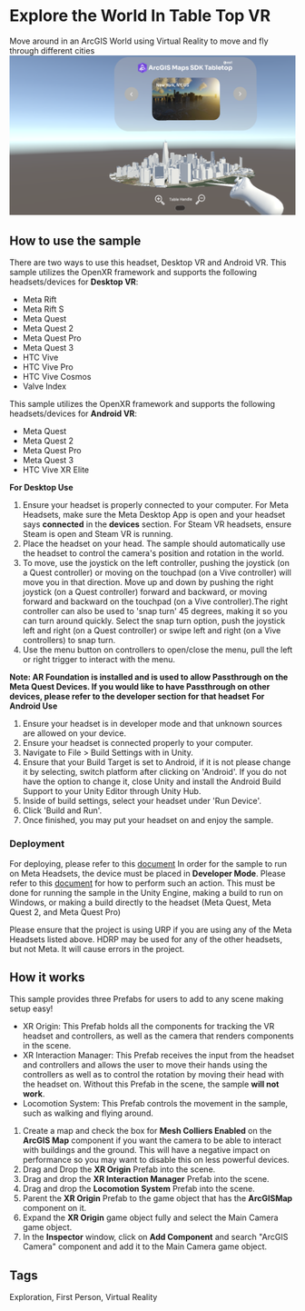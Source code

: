 # Explore the World In Table Top VR

Move around in an ArcGIS World using Virtual Reality to move and fly through different cities
![Image of XR Table Top](XRTableTop.png)

## How to use the sample

There are two ways to use this headset, Desktop VR and Android VR. This sample utilizes the OpenXR framework and supports the following headsets/devices for **Desktop VR**:
- Meta Rift
- Meta Rift S
- Meta Quest
- Meta Quest 2
- Meta Quest Pro
- Meta Quest 3
- HTC Vive
- HTC Vive Pro
- HTC Vive Cosmos
- Valve Index

This sample utilizes the OpenXR framework and supports the following headsets/devices for **Android VR**:
- Meta Quest
- Meta Quest 2
- Meta Quest Pro
- Meta Quest 3
- HTC Vive XR Elite

**For Desktop Use**
1. Ensure your headset is properly connected to your computer. For Meta Headsets, make sure the Meta Desktop App is open and your headset says **connected** in the **devices** section. For Steam VR headsets, ensure Steam is open and Steam VR is running. 
2. Place the headset on your head. The sample should automatically use the headset to control the camera's position and rotation in the world. 
3. To move, use the joystick on the left controller, pushing the joystick (on a Quest controller) or moving on the touchpad (on a Vive controller) will move you in that direction. Move up and down by pushing the right joystick (on a Quest controller) forward and backward, or moving forward and backward on the touchpad (on a Vive controller).The right controller can also be used to 'snap turn' 45 degrees, making it so you can turn around quickly. Select the snap turn option, push the joystick left and right (on a Quest controller) or swipe left and right (on a Vive controllers) to snap turn. 
4. Use the menu button on controllers to open/close the menu, pull the left or right trigger to interact with the menu. 

**Note: AR Foundation is installed and is used to allow Passthrough on the Meta Quest Devices. If you would like to have Passthrough on other devices, please refer to the developer section for that headset**
**For Android Use**
1. Ensure your headset is in developer mode and that unknown sources are allowed on your device.
2. Ensure your headset is connected properly to your computer.
3. Navigate to File > Build Settings with in Unity.
4. Ensure that your Build Target is set to Android, if it is not please change it by selecting, switch platform after clicking on 'Android'. If you do not have the option to change it, close Unity and install the Android Build Support to your Unity Editor through Unity Hub.
5. Inside of build settings, select your headset under 'Run Device'.
6. Click 'Build and Run'.
7. Once finished, you may put your headset on and enjoy the sample.

### Deployment

For deploying, please refer to this [document](https://developers.arcgis.com/unity/deployment/)
In order for the sample to run on Meta Headsets, the device must be placed in **Developer Mode**. Please refer to this [document](https://developer.Meta.com/documentation/native/android/mobile-device-setup/) for how to perform such an action. This must be done for running the sample in the Unity Engine, making a build to run on Windows, or making a build directly to the headset (Meta Quest, Meta Quest 2, and Meta Quest Pro)

Please ensure that the project is using URP if you are using any of the Meta Headsets listed above. HDRP may be used for any of the other headsets, but not Meta. It will cause errors in the project. 

## How it works

This sample provides three Prefabs for users to add to any scene making setup easy! 
- XR Origin: This Prefab holds all the components for tracking the VR headset and controllers, as well as the camera that renders components in the scene. 
- XR Interaction Manager: This Prefab receives the input from the headset and controllers and allows the user to move their hands using the controllers as well as to control the rotation by moving their head with the headset on. Without this Prefab in the scene, the sample **will not work**. 
- Locomotion System: This Prefab controls the movement in the sample, such as walking and flying around. 

1. Create a map and check the box for **Mesh Colliers Enabled** on the **ArcGIS Map** component if you want the camera to be able to interact with buildings and the ground. This will have a negative impact on performance so you may want to disable this on less powerful devices.
2. Drag and Drop the **XR Origin** Prefab into the scene.
3. Drag and drop the **XR Interaction Manager** Prefab into the scene.
4. Drag and drop the **Locomotion System** Prefab into the scene.
5. Parent the **XR Origin** Prefab to the game object that has the **ArcGISMap** component on it.
6. Expand the **XR Origin** game object fully and select the Main Camera game object.
7. In the **Inspector** window, click on **Add Component** and search "ArcGIS Camera" component and add it to the Main Camera game object.

## Tags

Exploration, First Person, Virtual Reality

